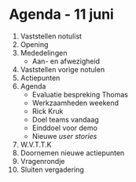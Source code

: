 # Agenda - 11 juni
1. Vaststellen notulist
2. Opening
3. Mededelingen
    * Aan- en afwezigheid
4. Vaststellen vorige notulen
5. Actiepunten
6. Agenda
    * Evaluatie bespreking Thomas
    * Werkzaamheden weekend
    * Rick Kruk
    * Doel teams vandaag
    * Einddoel voor demo
    * Nieuwe *user stories*
7. W.V.T.T.K
8. Doornemen nieuwe actiepunten
9. Vragenrondje
10. Sluiten vergadering 
 
